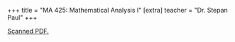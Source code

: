 +++
title = "MA 425: Mathematical Analysis I"
[extra]
teacher = "Dr. Stepan Paul"
+++

[Scanned PDF.](ma425.pdf)
